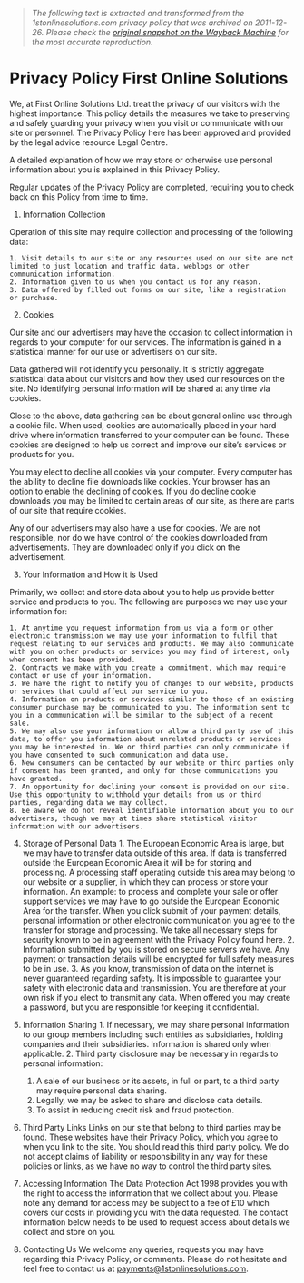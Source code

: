 > *The following text is extracted and transformed from the 1stonlinesolutions.com privacy policy that was archived on 2011-12-26. Please check the [original snapshot on the Wayback Machine](https://web.archive.org/web/20111226232131id_/http%3A//www.1stonlinesolutions.com/privacy-policy) for the most accurate reproduction.*

# Privacy Policy First Online Solutions

We, at First Online Solutions Ltd. treat the privacy of our visitors with the highest importance. This policy details the measures we take to preserving and safely guarding your privacy when you visit or communicate with our site or personnel. The Privacy Policy here has been approved and provided by the legal advice resource Legal Centre.

A detailed explanation of how we may store or otherwise use personal information about you is explained in this Privacy Policy.

Regular updates of the Privacy Policy are completed, requiring you to check back on this Policy from time to time.

  1. Information Collection 

Operation of this site may require collection and processing of the following data:

    1. Visit details to our site or any resources used on our site are not limited to just location and traffic data, weblogs or other communication information.
    2. Information given to us when you contact us for any reason.
    3. Data offered by filled out forms on our site, like a registration or purchase.
  2. Cookies 

Our site and our advertisers may have the occasion to collect information in regards to your computer for our services. The information is gained in a statistical manner for our use or advertisers on our site.

Data gathered will not identify you personally. It is strictly aggregate statistical data about our visitors and how they used our resources on the site. No identifying personal information will be shared at any time via cookies.

Close to the above, data gathering can be about general online use through a cookie file. When used, cookies are automatically placed in your hard drive where information transferred to your computer can be found. These cookies are designed to help us correct and improve our site’s services or products for you.

You may elect to decline all cookies via your computer. Every computer has the ability to decline file downloads like cookies. Your browser has an option to enable the declining of cookies. If you do decline cookie downloads you may be limited to certain areas of our site, as there are parts of our site that require cookies.

Any of our advertisers may also have a use for cookies. We are not responsible, nor do we have control of the cookies downloaded from advertisements. They are downloaded only if you click on the advertisement.

  3. Your Information and How it is Used 

Primarily, we collect and store data about you to help us provide better service and products to you. The following are purposes we may use your information for:

    1. At anytime you request information from us via a form or other electronic transmission we may use your information to fulfil that request relating to our services and products. We may also communicate with you on other products or services you may find of interest, only when consent has been provided.
    2. Contracts we make with you create a commitment, which may require contact or use of your information.
    3. We have the right to notify you of changes to our website, products or services that could affect our service to you.
    4. Information on products or services similar to those of an existing consumer purchase may be communicated to you. The information sent to you in a communication will be similar to the subject of a recent sale.
    5. We may also use your information or allow a third party use of this data, to offer you information about unrelated products or services you may be interested in. We or third parties can only communicate if you have consented to such communication and data use.
    6. New consumers can be contacted by our website or third parties only if consent has been granted, and only for those communications you have granted. 
    7. An opportunity for declining your consent is provided on our site. Use this opportunity to withhold your details from us or third parties, regarding data we may collect.
    8. Be aware we do not reveal identifiable information about you to our advertisers, though we may at times share statistical visitor information with our advertisers.
  4. Storage of Personal Data 
    1. The European Economic Area is large, but we may have to transfer data outside of this area. If data is transferred outside the European Economic Area it will be for storing and processing. A processing staff operating outside this area may belong to our website or a supplier, in which they can process or store your information. An example: to process and complete your sale or offer support services we may have to go outside the European Economic Area for the transfer. When you click submit of your payment details, personal information or other electronic communication you agree to the transfer for storage and processing. We take all necessary steps for security known to be in agreement with the Privacy Policy found here.
    2. Information submitted by you is stored on secure servers we have. Any payment or transaction details will be encrypted for full safety measures to be in use.
    3. As you know, transmission of data on the internet is never guaranteed regarding safety. It is impossible to guarantee your safety with electronic data and transmission. You are therefore at your own risk if you elect to transmit any data. When offered you may create a password, but you are responsible for keeping it confidential.
  5. Information Sharing 
    1. If necessary, we may share personal information to our group members including such entities as subsidiaries, holding companies and their subsidiaries. Information is shared only when applicable. 
    2. Third party disclosure may be necessary in regards to personal information:

      1. A sale of our business or its assets, in full or part, to a third party may require personal data sharing.
      2. Legally, we may be asked to share and disclose data details.
      3. To assist in reducing credit risk and fraud protection.
  6. Third Party Links Links on our site that belong to third parties may be found. These websites have their Privacy Policy, which you agree to when you link to the site. You should read this third party policy. We do not accept claims of liability or responsibility in any way for these policies or links, as we have no way to control the third party sites. 
  7. Accessing Information The Data Protection Act 1998 provides you with the right to access the information that we collect about you. Please note any demand for access may be subject to a fee of £10 which covers our costs in providing you with the data requested. The contact information below needs to be used to request access about details we collect and store on you. 
  8. Contacting Us We welcome any queries, requests you may have regarding this Privacy Policy, or comments. Please do not hesitate and feel free to contact us at payments@1stonlinesolutions.com. 


